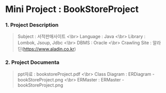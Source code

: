 Mini Project : BookStoreProject
==============
### 1. Project Description

> Subject : 서적판매사이트 <\br>
> Language : Java <\br>
> Library : Lombok, Jsoup, Jdbc <\br>
> DBMS : Oracle <\br>
 > Crawling Site : 알라딘(https://www.aladin.co.kr)

### 2. Project Documenta

> ppt자료 : bookstoreProject.pdf <\br>
> Class Diagram : ERDiagram -bookStoreProject.png <\br>
> ERMaster : ERMaster -bookStoreProject.png 
 
